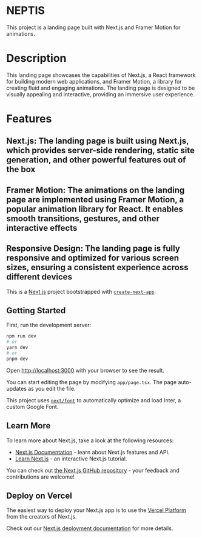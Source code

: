 # NEPTIS

This project is a landing page built with Next.js and Framer Motion for animations.

# Description

This landing page showcases the capabilities of Next.js, a React framework for building modern web applications, and Framer Motion, a library for creating fluid and engaging animations. The landing page is designed to be visually appealing and interactive, providing an immersive user experience.

# Features

## Next.js: The landing page is built using Next.js, which provides server-side rendering, static site generation, and other powerful features out of the box

## Framer Motion: The animations on the landing page are implemented using Framer Motion, a popular animation library for React. It enables smooth transitions, gestures, and other interactive effects

## Responsive Design: The landing page is fully responsive and optimized for various screen sizes, ensuring a consistent experience across different devices

This is a [Next.js](https://nextjs.org/) project bootstrapped with [`create-next-app`](https://github.com/vercel/next.js/tree/canary/packages/create-next-app).

## Getting Started

First, run the development server:

```bash
npm run dev
# or
yarn dev
# or
pnpm dev
```

Open [http://localhost:3000](http://localhost:3000) with your browser to see the result.

You can start editing the page by modifying `app/page.tsx`. The page auto-updates as you edit the file.

This project uses [`next/font`](https://nextjs.org/docs/basic-features/font-optimization) to automatically optimize and load Inter, a custom Google Font.

## Learn More

To learn more about Next.js, take a look at the following resources:

- [Next.js Documentation](https://nextjs.org/docs) - learn about Next.js features and API.
- [Learn Next.js](https://nextjs.org/learn) - an interactive Next.js tutorial.

You can check out [the Next.js GitHub repository](https://github.com/vercel/next.js/) - your feedback and contributions are welcome!

## Deploy on Vercel

The easiest way to deploy your Next.js app is to use the [Vercel Platform](https://vercel.com/new?utm_medium=default-template&filter=next.js&utm_source=create-next-app&utm_campaign=create-next-app-readme) from the creators of Next.js.

Check out our [Next.js deployment documentation](https://nextjs.org/docs/deployment) for more details.
